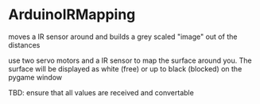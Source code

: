 # ArduinoIRMapping
moves a IR sensor around and builds a grey scaled "image" out of the distances

use two servo motors and a IR sensor to map the surface around you.
The surface will be displayed as white (free) or up to black (blocked) on the pygame window

TBD:
ensure that all values are received and convertable
